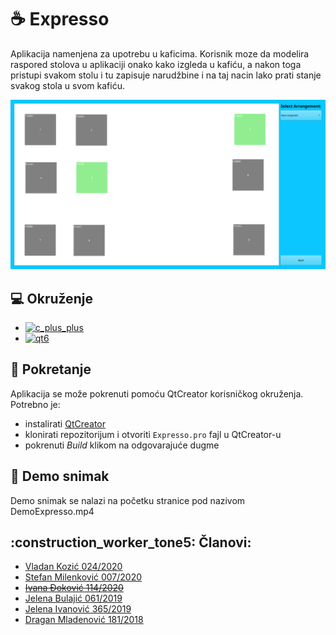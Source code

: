 # :coffee: Expresso

Aplikacija namenjena za upotrebu u kaficima.
Korisnik moze da modelira raspored stolova u aplikaciji onako kako izgleda u kafiću, a nakon toga pristupi svakom stolu i tu zapisuje narudžbine i na taj nacin lako prati stanje svakog stola u svom kafiću.

![screenshot](resources/expresso_screenshot.png)

## :computer: Okruženje

- [![c_plus_plus](https://img.shields.io/badge/Language-C%2B%2B-red)](https://www.cplusplus.com/)<br>
- [![qt6](https://img.shields.io/badge/Framework-Qt6-blue)](https://doc.qt.io/qt-6/) <br>

## :hammer: Pokretanje

Aplikacija se može pokrenuti pomoću QtCreator korisničkog okruženja.
Potrebno je:
- instalirati [QtCreator](https://www.qt.io/product/development-tools)
- klonirati repozitorijum i otvoriti `Expresso.pro` fajl u QtCreator-u
- pokrenuti *Build* klikom na odgovarajuće dugme

## :movie_camera: Demo snimak

Demo snimak se nalazi na početku stranice pod nazivom DemoExpresso.mp4

## :construction_worker_tone5: Članovi:
 - <a href="https://gitlab.com/Zicko01">Vladan Kozić 024/2020</a>
 - <a href="https://gitlab.com/stemil01">Stefan Milenković 007/2020</a>
 - <a href="https://gitlab.com/ivanadj">~~Ivana Đoković 114/2020~~</a>
 - <a href="https://gitlab.com/jelenab">Jelena Bulajić 061/2019</a>
 - <a href="https://gitlab.com/ivanoviccjelenaa">Jelena Ivanović 365/2019</a>
 - <a href="https://gitlab.com/dragan777">Dragan Mladenović 181/2018</a>
